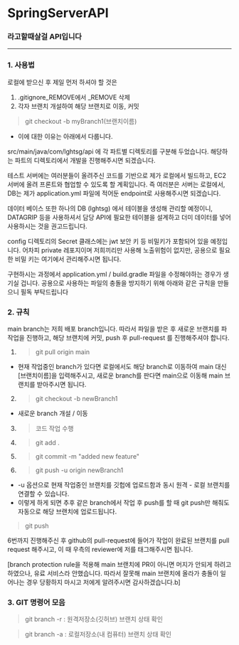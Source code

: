 # SpringServerAPI
### 라고할때살걸 API입니다

----
### 1. 사용법
로컬에 받으신 후 제일 먼저 하셔야 할 것은
1. .gitignore_REMOVE에서 _REMOVE 삭제
2. 각자 브랜치 개설하여 해당 브랜치로 이동, 커밋
> git checkout -b myBranch1(브랜치이름)

- 이에 대한 이유는 아래에서 다룹니다.

src/main/java/com/lghtsg/api 에 각 파트별 디렉토리를 구분해 두었습니다.
해당하는 파트의 디렉토리에서 개발을 진행해주시면 되겠습니다.

테스트 서버에는 여러분들이 올려주신 코드를 기반으로 제가 로컬에서 빌드하고, EC2 서버에 올려 프론트와 협업할 수 있도록 할 계획입니다.
즉 여러분은 서버는 로컬에서, DB는 제가 application.yml 파일에 적어둔 endpoint로 사용해주시면 되겠습니다.

데이터 베이스 또한 하나의 DB (lghtsg) 에서 테이블을 생성해 관리할 예정이니, DATAGRIP 등을 사용하셔서 담당 API에 필요한 테이블을 설계하고
더미 데이터를 넣어 사용하시는 것을 권고드립니다.

config 디렉토리의 Secret 클래스에는 jwt 보안 키 등 비밀키가 포함되어 있을 예정입니다.
어차피 private 레포지이며 저희끼리만 사용해 노출위험이 없지만, 공용으로 필요한 비밀 키는 여기에서 관리해주시면 됩니다.

구현하시는 과정에서 application.yml / build.gradle 파일을 수정해야하는 경우가 생기실 겁니다.
공용으로 사용하는 파일의 충돌을 방지하기 위해 아래와 같은 규칙을 만들으니 필독 부탁드립니다

### 2. 규칙
main branch는 저희 배포 branch입니다. 따라서 파일을 받은 후 새로운 브랜치를 파 작업을 진행하고, 해당 브랜치에 커밋, push 후 pull-request 를 진행해주셔야 합니다.

1. >git pull origin main 

- 현재 작업중인 branch가 있다면 로컬에서도 해당 branch로 이동하여 main 대신 [브랜치이름]을 입력해주시고, 새로운 branch를 판다면 main으로 이동해 main 브랜치를 받아주시면 됩니다. 

2. >git checkout -b newBranch1

- 새로운 branch 개설 / 이동
3. >코드 작업 수행

4. >git add .

5. >git commit -m "added new feature"

6. >git push -u origin newBranch1
   
- -u 옵션으로 현재 작업중인 브랜치를 깃헙에 업로드함과 동시 원격 - 로컬 브랜치를 연결할 수 있습니다. 
- 이렇게 하게 되면 추후 같은 branch에서 작업 후 push를 할 때 git push만 해줘도 자동으로 해당 브랜치에 업로드됩니다.
>git push

6번까지 진행해주신 후 github의 pull-request에 들어가 작업이 완료된 브랜치를 pull request 해주시고, 이 때 우측의 reviewer에 저를 태그해주시면 됩니다.

[branch protection rule을 적용해 main 브랜치에 PR이 아니면 머지가 안되게 하려고 하였으나, 유료 서비스라 안했습니다.
따라서 잘못해 main 브랜치에 올라가 충돌이 일어나는 경우 당황하지 마시고 저에게 알려주시면 감사하겠습니다.b]

### 3. GIT 명령어 모음

>git branch -r   : 원격저장소(깃허브) 브랜치 상태 확인

>git branch -a   : 로컬저장소(내 컴퓨터) 브랜치 상태 확인 
